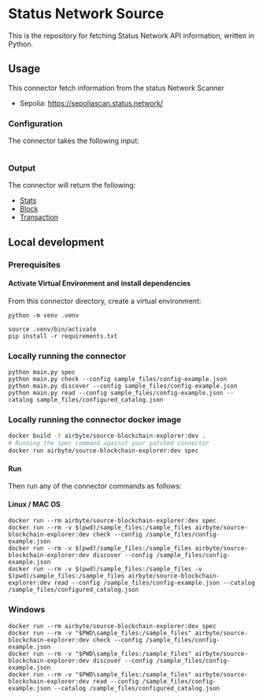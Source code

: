 # Status Network Source

This is the repository for fetching Status Network API information, written in Python.

## Usage

This connector fetch information from the status Network Scanner
- Sepolia: https://sepoliascan.status.network/

### Configuration

The connector takes the following input:

```yaml
```

### Output

The connector will return the following:
* [Stats](./source_status_network/schemas/stats.json)
* [Block](./source_status_network/schemas/blocks.json)
* [Transaction](./source_status_network/schemas/transactions.json)

## Local development

### Prerequisites

#### Activate Virtual Environment and install dependencies
From this connector directory, create a virtual environment:
```
python -m venv .venv
```
```
source .venv/bin/activate
pip install -r requirements.txt
```

### Locally running the connector
```
python main.py spec
python main.py check --config sample_files/config-example.json
python main.py discover --config sample_files/config-example.json
python main.py read --config sample_files/config-example.json --catalog sample_files/configured_catalog.json
```

### Locally running the connector docker image

```bash
docker build -t airbyte/source-blockchain-explorer:dev .
# Running the spec command against your patched connector
docker run airbyte/source-blockchain-explorer:dev spec
````

#### Run
Then run any of the connector commands as follows:

#### Linux / MAC OS
```
docker run --rm airbyte/source-blockchain-explorer:dev spec
docker run --rm -v $(pwd)/sample_files:/sample_files airbyte/source-blockchain-explorer:dev check --config /sample_files/config-example.json
docker run --rm -v $(pwd)/sample_files:/sample_files airbyte/source-blockchain-explorer:dev discover --config /sample_files/config-example.json
docker run --rm -v $(pwd)/sample_files:/sample_files -v $(pwd)/sample_files:/sample_files airbyte/source-blockchain-explorer:dev read --config /sample_files/config-example.json --catalog /sample_files/configured_catalog.json
```

### Windows
```
docker run --rm airbyte/source-blockchain-explorer:dev spec
docker run --rm -v "$PWD\sample_files:/sample_files" airbyte/source-blockchain-explorer:dev check --config /sample_files/config-example.json
docker run --rm -v "$PWD\sample_files:/sample_files" airbyte/source-blockchain-explorer:dev discover --config /sample_files/config-example.json
docker run --rm -v "$PWD\sample_files:/sample_files" airbyte/source-blockchain-explorer:dev read --config /sample_files/config-example.json --catalog /sample_files/configured_catalog.json
```